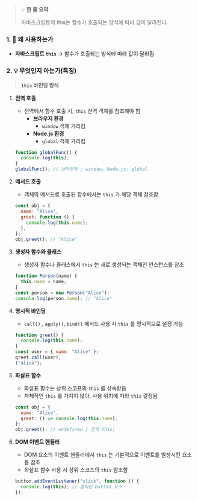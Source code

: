 > 💡 **한 줄 요약**
>
> 자바스크립트의 this는 함수가 호출되는 방식에 따라 값이 달라진다.

### 1. 🤔 왜 사용하는가

- **자바스크립트 `this`**
  → 함수가 호출되는 방식에 따라 값이 달라짐

### 2. 💡 무엇인지 아는가(특징)

> **`this` 바인딩 방식**

1. **전역 호출**

   - 전역에서 함수 호출 시, `this` 전역 객체를 참조해야 함
     - **브라우저 환경**
       - `window` 객체 가리킴
     - **Node.js 환경**
       - `global` 객체 가리킴

   ```jsx
   function globalFunc() {
     console.log(this);
   }
   globalFunc(); // 브라우저 : window, Node.js: global
   ```

2. **메서드 호출**

   - 객체의 메서드로 호출된 함수에서는 `this` 가 해당 객체 참조함

   ```jsx
   const obj = {
     name: "Alice",
     greet: function () {
       console.log(this.name);
     },
   };
   obj.greet(); // "Alice"
   ```

3. **생성자 함수와 클래스**

   - 생성자 함수나 클래스에서 `this` 는 새로 생성되는 객체인 인스턴스를 참조

   ```jsx
   function Person(name) {
     this.name = name;
   }
   const person = new Person("Alice");
   console.log(person.name); // "Alice"
   ```

4. **명시적 바인딩**

   - `call()` , `apply()`, `bind()` 메서드 사용 시 `this` 를 명시적으로 설정 가능

   ```jsx
   function greet() {
     console.log(this.name);
   }
   const user = { name: "Alice" };
   greet.call(user);
   ("Alice");
   ```

5. **화살표 함수**

   - 화살표 함수는 상위 스코프의 `this` 를 상속받음
   - 자체적인 `this` 를 가지지 않아, 사용 위치에 따라 `this` 결정됨

   ```jsx
   const obj = {
     name: "Alice",
     greet: () => console.log(this.name),
   };
   obj.greet(); // undefined ( 전역 this)
   ```

6. **DOM 이벤트 핸들러**

   - DOM 요소의 이벤트 핸들러에서 `this` 는 기본적으로 이벤트를 발생시킨 요소를 참조
   - 화살표 함수 사용 시 상위 스코프의 `this` 참조함

   ```jsx
   button.addEventListener("click", function () {
     console.log(this); // 클릭된 button 요소
   });
   ```
